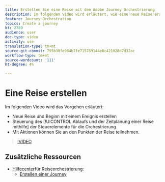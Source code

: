 ```yaml
---
title: Erstellen Sie eine Reise mit dem Adobe Journey Orchestrierung
description: Im folgenden Video wird erläutert, wie eine neue Reise erstellt, Beginn mit einem Ereignis erstellt, Orchestersteuerungen zur Steuerung des Reiseflusses und -zeitverlaufs verwendet und Aktionen eingesetzt werden, um an den Punkten der Reise teilzunehmen.
feature: Journey Orchestration
topics: Create a journey
kt: 2789
audience: user
doc-type: video
activity: use
translation-type: tm+mt
source-git-commit: 795b30fe984b7fe715789144e8c421028d7d32ac
workflow-type: tm+mt
source-wordcount: '111'
ht-degree: 4%

---
```



# Eine Reise erstellen

Im folgenden Video wird das Vorgehen erläutert:

* Neue Reise und Beginn mit einem Ereignis erstellen
* Steuerung des [!UICONTROL Ablaufs und der Zeitplanung einer Reise mithilfe] der Steuerelemente für die Orchestrierung
* Mit Aktionen können Sie an den Punkten der Reise teilnehmen.

>[!VIDEO](https://video.tv.adobe.com/v/29696?quality=12)

## Zusätzliche Ressourcen

* [Hilfecenter](https://docs.adobe.com/content/help/en/journeys/using/journey-orchestration-home.html)für Reiseorchestrierung:
   * [Erstellen einer Journey ](https://docs.adobe.com/content/help/en/journeys/using/building-journeys/about-journey-building/journey.html)
